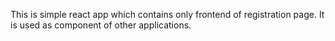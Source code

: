 This is simple react app which contains only frontend of registration page. It is used as component of other applications.
